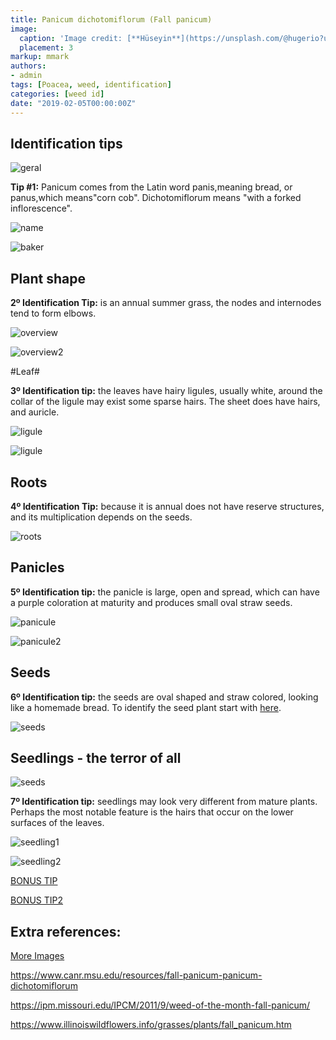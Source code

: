 ```yaml
---
title: Panicum dichotomiflorum (Fall panicum)
image:
  caption: 'Image credit: [**Hüseyin**](https://unsplash.com/@hugerio?utm_source=unsplash&utm_medium=referral&utm_content=creditCopyText)'
  placement: 3
markup: mmark
authors:
- admin
tags: [Poacea, weed, identification]
categories: [weed id]
date: "2019-02-05T00:00:00Z"
---
```

## Identification tips

![geral](https://github.com/vitoranunciato/academic-kickstart/blob/master/content/pt/post/panicum%20dichotomiflorum/image/geral.jpg?raw=true)

**Tip #1:** Panicum  comes from the Latin word  panis,meaning bread, or  panus,which means"corn cob". Dichotomiflorum  means "with a forked inflorescence".

![name](https://github.com/vitoranunciato/academic-kickstart/blob/master/content/pt/post/panicum%20dichotomiflorum/image/name.png?raw=true)
 
![baker](https://media.giphy.com/media/eflqbm2xRZf8c/giphy.gif)

## Plant shape

**2º Identification Tip:** is an annual summer grass, the nodes and internodes tend to form  elbows.

![overview](https://github.com/vitoranunciato/academic-kickstart/blob/master/content/pt/post/panicum%20dichotomiflorum/image/overview.jpg?raw=true)

![overview2](https://github.com/vitoranunciato/academic-kickstart/blob/master/content/pt/post/panicum%20dichotomiflorum/image/overview2.jpg?raw=true)

#Leaf#

**3º Identification tip:** the leaves have hairy ligules, usually white, around the collar of the ligule may exist some sparse hairs. The sheet does have hairs, and auricle.

![ligule](https://github.com/vitoranunciato/academic-kickstart/blob/master/content/pt/post/panicum%20dichotomiflorum/image/ligule0.jpg?raw=true)

![ligule](https://github.com/vitoranunciato/academic-kickstart/blob/master/content/pt/post/panicum%20dichotomiflorum/image/unnamed.jpg?raw=true)

## Roots
**4º Identification Tip:** because it is annual does not have reserve structures, and its multiplication depends on the seeds.

![roots](https://github.com/vitoranunciato/academic-kickstart/blob/master/content/pt/post/panicum%20dichotomiflorum/image/roots.jpg?raw=true)

## Panicles
**5º Identification tip:** the panicle is large, open and spread, which can have a purple coloration at maturity and produces small oval straw seeds.

![panicule](https://github.com/vitoranunciato/academic-kickstart/blob/master/content/pt/post/panicum%20dichotomiflorum/image/panicule.jpg?raw=true)

![panicule2](https://github.com/vitoranunciato/academic-kickstart/blob/master/content/pt/post/panicum%20dichotomiflorum/image/panicule3.jpg?raw=true)

## Seeds
**6º Identification tip:** the seeds are oval shaped and straw colored, looking like a homemade bread. To identify the seed plant start  with [here](http://idtools.org/id/table_grape/weed-tool/key/GrapeGrassKey/Media/Html/fact_sheets/Pan-dic.html).

![seeds](https://github.com/vitoranunciato/academic-kickstart/blob/master/content/pt/post/panicum%20dichotomiflorum/image/seeds.jpg?raw=true)

## Seedlings - the terror of all
![seeds](https://media.giphy.com/media/hXafx5jj9HVBe/giphy.gif)

**7º Identification tip:** seedlings  may look very different from mature plants. Perhaps the most notable feature is the  hairs  that occur on the lower surfaces of the leaves.

![seedling1](https://github.com/vitoranunciato/academic-kickstart/blob/master/content/pt/post/panicum%20dichotomiflorum/image/seedling2.jpg?raw=true)

![seedling2](https://github.com/vitoranunciato/academic-kickstart/blob/master/content/pt/post/panicum%20dichotomiflorum/image/seedling3.jpg?raw=true)

[BONUS TIP](https://www.youtube.com/watch?v=QK5ySp7uMyo)

[BONUS TIP2](https://www.youtube.com/watch?v=QDZEqj0R_zs)

## Extra references:
[More Images](https://calphotos.berkeley.edu/cgi/img_query?where-lifeform=any&rel-taxon=contains&where-taxon=Panicum+dichotomiflorum&rel-namesoup=matchphrase&where-namesoup=&rel-location=matchphrase&where-location=&rel-county=eq&where-county=any&rel-state=eq&where-state=any&rel-country=eq&where-country=any&where-collectn=any&rel-photographer=contains&where-photographer=&rel-kwid=equals&where-kwid=&max_rows=24)

https://www.canr.msu.edu/resources/fall-panicum-panicum-dichotomiflorum

https://ipm.missouri.edu/IPCM/2011/9/weed-of-the-month-fall-panicum/

https://www.illinoiswildflowers.info/grasses/plants/fall_panicum.htm
